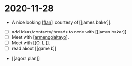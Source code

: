 # 2020-11-28

- A nice looking [[flan]], courtesy of [[james baker]]. 
- [ ] add ideas/contacts/threads to node with [[james baker]].
- [ ] Meet with [[armengolaltayo]].
- [ ] Meet with [[O. L.]].
- [ ] read about [[game b]]
- [[agora plan]]

[//begin]: # "Autogenerated link references for markdown compatibility"
[flan]: ../flan "Flan"
[james-baker]: ../james-baker "James Baker"
[armengolaltayo]: ../armengolaltayo "Armengolaltayo"
[o-l]: ../o-l "O. L."
[game-b]: ../game-b "Game B"
[agora-plan]: ../agora-plan "Agora Plan"
[//end]: # "Autogenerated link references"